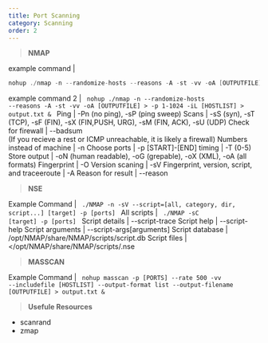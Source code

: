 ```yaml
---
title: Port Scanning
category: Scanning
order: 2
---
```


> **NMAP**

example command |  
```cpp
nohup ./nmap -n --randomize-hosts --reasons -A -st -vv -oA [OUTPUTFILE] -p 1-1024 10.10.10.1-255 > output.txt &
 ```
example command 2 | <code> nohup ./nmap -n --randomize-hosts --reasons -A -st -vv -oA [OUTPUTFILE] > -p 1-1024 -iL [HOSTLIST]  > output.txt & </code>
Ping |  -Pn (no ping), -sP (ping sweep) 
Scans | -sS (syn), -sT (TCP), -sF (FIN), -sX (FIN,PUSH, URG), -sM (FIN, ACK), -sU (UDP) 
Check for firewall |  --badsum <br> (If you recieve a rest or ICMP unreachable, it is likely a firewall) 
Numbers instead of machine |  -n 
Choose ports | -p [START]-[END]
timing | -T (0-5)
Store output | -oN (human readable), -oG (grepable), -oX (XML), -oA (all formats)
Fingerprint |  -O
Version scaning | -sV 
Fingerprint, version, script, and traceeroute | -A 
Reason for result | --reason 

> **NSE**

Example Command | <code> ./NMAP -n -sV --script=[all, category, dir, script...] [target] -p [ports] </code>
All scripts  | <code> ./NMAP -sC [target] -p [ports] </code>
Script details | --script-trace 
Script help |  --script-help
Script arguments | --script-args[arguments]
Script database | /opt/NMAP/share/NMAP/scripts/script.db 
Script files | </opt/NMAP/share/NMAP/scripts/<name>.nse

> **MASSCAN**

Example Command | <code> nohup masscan -p [PORTS] --rate 500 -vv --includefile [HOSTLIST] --output-format list --output-filename [OUTPUTFILE] > output.txt & </code>


> **Usefule Resources**

* scanrand
* zmap

